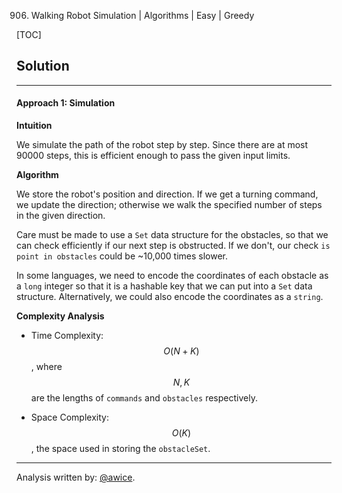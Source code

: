906. Walking Robot Simulation | Algorithms | Easy | Greedy

[TOC]

## Solution
---
#### Approach 1: Simulation

**Intuition**

We simulate the path of the robot step by step.  Since there are at most 90000 steps, this is efficient enough to pass the given input limits.

**Algorithm**

We store the robot's position and direction.  If we get a turning command, we update the direction; otherwise we walk the specified number of steps in the given direction.

Care must be made to use a `Set` data structure for the obstacles, so that we can check efficiently if our next step is obstructed.  If we don't, our check `is point in obstacles` could be ~10,000 times slower.

In some languages, we need to encode the coordinates of each obstacle as a `long` integer so that it is a hashable key that we can put into a `Set` data structure.  Alternatively, we could also encode the coordinates as a `string`.



**Complexity Analysis**

* Time Complexity:  $$O(N + K)$$, where $$N, K$$ are the lengths of `commands` and `obstacles` respectively.

* Space Complexity:  $$O(K)$$, the space used in storing the `obstacleSet`.




---


Analysis written by: [@awice](https://leetcode.com/awice).
